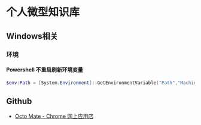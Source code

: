# 个人微型知识库

## Windows相关

### 环境

#### Powershell 不重启刷新环境变量

```powershell
$env:Path = [System.Environment]::GetEnvironmentVariable("Path","Machine") + ";" + [System.Environment]::GetEnvironmentVariable("Path","User")
```

## Github

- [Octo Mate - Chrome 网上应用店](https://chrome.google.com/webstore/detail/octo-mate/baggcehellihkglakjnmnhpnjmkbmpkf/related)
